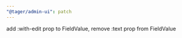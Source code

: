 ```yaml
---
"@tager/admin-ui": patch
---
```


add :with-edit prop to FieldValue, remove :text prop from FieldValue
